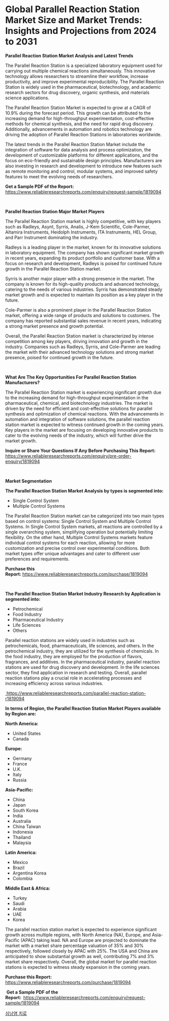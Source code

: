 <p><h1>Global Parallel Reaction Station Market Size and Market Trends: Insights and Projections from 2024 to 2031</h1></p><p><strong>Parallel Reaction Station Market Analysis and Latest Trends</strong></p>
<p><p>The Parallel Reaction Station is a specialized laboratory equipment used for carrying out multiple chemical reactions simultaneously. This innovative technology allows researchers to streamline their workflow, increase productivity, and improve experimental reproducibility. The Parallel Reaction Station is widely used in the pharmaceutical, biotechnology, and academic research sectors for drug discovery, organic synthesis, and materials science applications.</p><p>The Parallel Reaction Station Market is expected to grow at a CAGR of 10.9% during the forecast period. This growth can be attributed to the increasing demand for high-throughput experimentation, cost-effective methods for chemical synthesis, and the need for rapid drug discovery. Additionally, advancements in automation and robotics technology are driving the adoption of Parallel Reaction Stations in laboratories worldwide.</p><p>The latest trends in the Parallel Reaction Station Market include the integration of software for data analysis and process optimization, the development of customizable platforms for different applications, and the focus on eco-friendly and sustainable design principles. Manufacturers are also investing in research and development to introduce new features such as remote monitoring and control, modular systems, and improved safety features to meet the evolving needs of researchers.</p></p>
<p><strong>Get a Sample PDF of the Report:&nbsp;</strong> <a href="https://www.reliableresearchreports.com/enquiry/request-sample/1819094">https://www.reliableresearchreports.com/enquiry/request-sample/1819094</a></p>
<p>&nbsp;</p>
<p><strong>Parallel Reaction Station Major Market Players</strong></p>
<p><p>The Parallel Reaction Station market is highly competitive, with key players such as Radleys, Asynt, Syrris, Analis, J-Kem Scientific, Cole-Parmer, Altamira Instruments, Heidolph Instruments, ITA Instruments, HEL Group, and Parr Instrument dominating the industry. </p><p>Radleys is a leading player in the market, known for its innovative solutions in laboratory equipment. The company has shown significant market growth in recent years, expanding its product portfolio and customer base. With a focus on research and development, Radleys is poised for continued future growth in the Parallel Reaction Station market.</p><p>Syrris is another major player with a strong presence in the market. The company is known for its high-quality products and advanced technology, catering to the needs of various industries. Syrris has demonstrated steady market growth and is expected to maintain its position as a key player in the future.</p><p>Cole-Parmer is also a prominent player in the Parallel Reaction Station market, offering a wide range of products and solutions to customers. The company has reported substantial sales revenue in recent years, indicating a strong market presence and growth potential.</p><p>Overall, the Parallel Reaction Station market is characterized by intense competition among key players, driving innovation and growth in the industry. Companies such as Radleys, Syrris, and Cole-Parmer are leading the market with their advanced technology solutions and strong market presence, poised for continued growth in the future.</p></p>
<p>&nbsp;</p>
<p><strong>What Are The Key Opportunities For Parallel Reaction Station Manufacturers?</strong></p>
<p><p>The Parallel Reaction Station market is experiencing significant growth due to the increasing demand for high-throughput experimentation in the pharmaceutical, chemical, and biotechnology industries. The market is driven by the need for efficient and cost-effective solutions for parallel synthesis and optimization of chemical reactions. With the advancements in automation and integration of software solutions, the parallel reaction station market is expected to witness continued growth in the coming years. Key players in the market are focusing on developing innovative products to cater to the evolving needs of the industry, which will further drive the market growth.</p></p>
<p><strong>Inquire or Share Your Questions If Any Before Purchasing This Report:</strong> <a href="https://www.reliableresearchreports.com/enquiry/pre-order-enquiry/1819094">https://www.reliableresearchreports.com/enquiry/pre-order-enquiry/1819094</a></p>
<p>&nbsp;</p>
<p><strong>Market Segmentation</strong></p>
<p><strong>The Parallel Reaction Station Market Analysis by types is segmented into:</strong></p>
<p><ul><li>Single Control System</li><li>Multiple Control Systems</li></ul></p>
<p><p>The Parallel Reaction Station market can be categorized into two main types based on control systems: Single Control System and Multiple Control Systems. In Single Control System markets, all reactions are controlled by a single overarching system, simplifying operation but potentially limiting flexibility. On the other hand, Multiple Control Systems markets feature individual control systems for each reaction, allowing for more customization and precise control over experimental conditions. Both market types offer unique advantages and cater to different user preferences and requirements.</p></p>
<p><strong>Purchase this Report:&nbsp;</strong><a href="https://www.reliableresearchreports.com/purchase/1819094">https://www.reliableresearchreports.com/purchase/1819094</a></p>
<p>&nbsp;</p>
<p><strong>The Parallel Reaction Station Market Industry Research by Application is segmented into:</strong></p>
<p><ul><li>Petrochemical</li><li>Food Industry</li><li>Pharmaceutical Industry</li><li>Life Sciences</li><li>Others</li></ul></p>
<p><p>Parallel reaction stations are widely used in industries such as petrochemicals, food, pharmaceuticals, life sciences, and others. In the petrochemical industry, they are utilized for the synthesis of chemicals. In the food industry, they are employed for the production of flavors, fragrances, and additives. In the pharmaceutical industry, parallel reaction stations are used for drug discovery and development. In the life sciences sector, they find application in research and testing. Overall, parallel reaction stations play a crucial role in accelerating processes and increasing efficiency across various industries.</p></p>
<p><a href="https://www.reliableresearchreports.com/parallel-reaction-station-r1819094">&nbsp;https://www.reliableresearchreports.com/parallel-reaction-station-r1819094</a></p>
<p><strong>In terms of Region, the Parallel Reaction Station Market Players available by Region are:</strong></p>
<p>
    <p> <strong> North America: </strong>
        <ul>
            <li>United States</li>
            <li>Canada</li>
        </ul>
        </p> 
    <p> <strong> Europe: </strong>
        <ul>
            <li>Germany</li>
            <li>France</li>
            <li>U.K.</li>
            <li>Italy</li>
            <li>Russia</li>
        </ul>
        </p> 
    <p> <strong> Asia-Pacific: </strong>
        <ul>
            <li>China</li>
            <li>Japan</li>
            <li>South Korea</li>
            <li>India</li>
            <li>Australia</li>
            <li>China Taiwan</li>
            <li>Indonesia</li>
            <li>Thailand</li>
            <li>Malaysia</li>
        </ul>
        </p> 
    <p> <strong> Latin America: </strong>
        <ul>
            <li>Mexico</li>
            <li>Brazil</li>
            <li>Argentina Korea</li>
            <li>Colombia</li>
        </ul>
        </p> 
    <p> <strong> Middle East & Africa: </strong>
        <ul>
            <li>Turkey</li>
            <li>Saudi</li>
            <li>Arabia</li>
            <li>UAE</li>
            <li>Korea</li>
        </ul>
    </p>
    </p>
<p><p>The parallel reaction station market is expected to experience significant growth across multiple regions, with North America (NA), Europe, and Asia-Pacific (APAC) taking lead. NA and Europe are projected to dominate the market with a market share percentage valuation of 35% and 30% respectively, followed closely by APAC with 25%. The USA and China are anticipated to show substantial growth as well, contributing 7% and 3% market share respectively. Overall, the global market for parallel reaction stations is expected to witness steady expansion in the coming years.</p></p>
<p><strong>Purchase this Report: </strong><a href="https://www.reliableresearchreports.com/purchase/1819094">https://www.reliableresearchreports.com/purchase/1819094</a></p>
<p>&nbsp;<strong>Get a Sample PDF of the Report:&nbsp;&nbsp;</strong><a href="https://www.reliableresearchreports.com/enquiry/request-sample/1819094">https://www.reliableresearchreports.com/enquiry/request-sample/1819094</a></p>
<p><strong></strong></p>
<p><p><a href="https://github.com/jntpkh496620/Market-Research-Report-List-1/blob/main/338542927944.md">심낭염 치료</a></p></p>